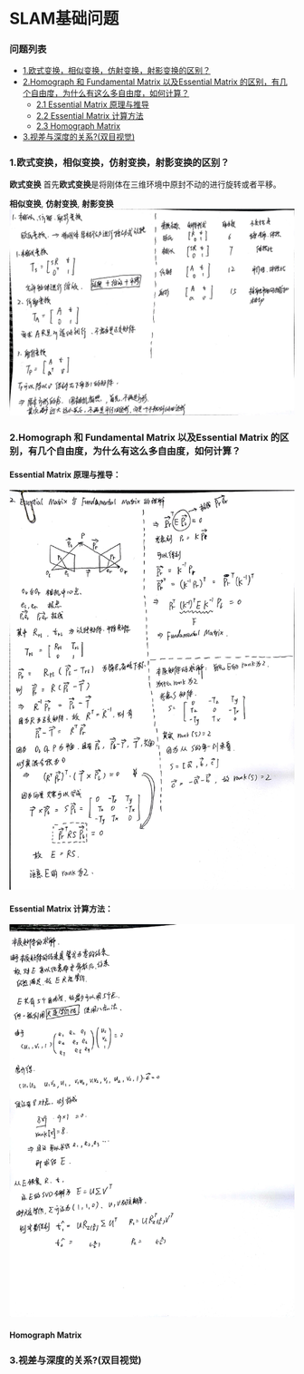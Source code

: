 # SLAM基础问题

### 问题列表
*   [1.欧式变换，相似变换，仿射变换，射影变换的区别？](#1)
*   [2.Homograph 和 Fundamental Matrix 以及Essential Matrix 的区别，有几个自由度，为什么有这么多自由度，如何计算？](#2)
    *   [2.1 Essential Matrix 原理与推导](#2.1)
    *   [2.2 Essential Matrix 计算方法](#2.2)
    *   [2.3 Homograph Matrix](#2.3)
*   [3.视差与深度的关系?(双目视觉)](#3)

<span id = "1"></span>
### 1.欧式变换，相似变换，仿射变换，射影变换的区别？
**欧式变换**
首先**欧式变换**是将刚体在三维环境中原封不动的进行旋转或者平移。

**相似变换**, **仿射变换**, **射影变换**
![](images/Q1.jpg)

### <span name = "2">2.Homograph 和 Fundamental Matrix 以及Essential Matrix 的区别，有几个自由度，为什么有这么多自由度，如何计算？</span>

#### <span name = "2.1">Essential Matrix 原理与推导：</span>
![](images/Q2_1.jpg)


#### <span name = "2.2">Essential Matrix 计算方法：</span>
![](images/Q2_2.jpg)

#### <span name = "2.3">Homograph Matrix</span>

### <span name ="3">3.视差与深度的关系?(双目视觉)</span>

